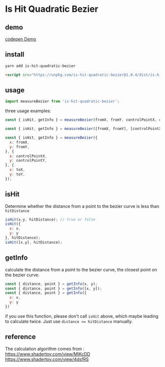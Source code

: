 # Is Hit Quadratic Bezier 

## demo
[codepen Demo](https://codepen.io/voderl/pen/dyvJQmp?editors=1010)

## install
```sh
yarn add is-hit-quadratic-bezier
```
```html
<script src="https://unpkg.com/is-hit-quadratic-bezier@1.0.4/dist/is-hit-quadratic-bezier.umd.production.min.js"></script>
```
## usage
```js
import measureBezier from 'is-hit-quadratic-bezier';
```
three usage examples:
```js
const { isHit, getInfo } = measureBezier(fromX, fromY, controlPointX, controlPointY, toX, toY);

const { isHit, getInfo } = measureBezier([fromX, fromY], [controlPointX, controlPointY], [toX, toY]);

const { isHit, getInfo } = measureBezier({
  x: fromX,
  y: fromY,
}, {
  x: controlPointX,
  y: controlPointY,
}, {
  x: toX,
  y: toY,
});
```
## isHit
Determine whether the distance from a point to the bezier curve is less than `hitDistance`
```js
isHit(x,y, hitDistance); // true or false
isHit({
  x: x,
  y: y
}, hitDistance); 
isHit([x,y], hitDistance);
```

## getInfo
calculate the distance from a point to the bezier curve, the closest point on the bezier curve.
```js
const { distance, point } = getInfo(x, y);
const { distance, point } = getInfo([x, y]);
const { distance, point } = getInfo({
  x: x,
  y: y
})
```
if you use this function, please don't call `isHit` above, which maybe leading to calculate twice. Just use `distance <= hitDistance` manually.

## reference
The calculation algorithm comes from :   
https://www.shadertoy.com/view/MlKcDD  
https://www.shadertoy.com/view/4dsfRS
